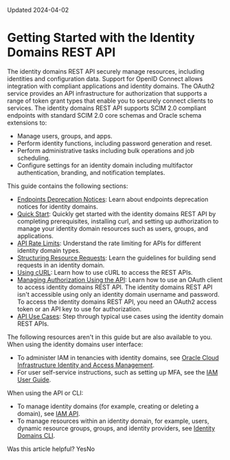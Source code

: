 Updated 2024-04-02
# Getting Started with the Identity Domains REST API
The identity domains REST API securely manage resources, including identities and configuration data. Support for OpenID Connect allows integration with compliant applications and identity domains. The OAuth2 service provides an API infrastructure for authorization that supports a range of token grant types that enable you to securely connect clients to services.
The identity domains REST API supports SCIM 2.0 compliant endpoints with standard SCIM 2.0 core schemas and Oracle schema extensions to:
  * Manage users, groups, and apps.
  * Perform identity functions, including password generation and reset.
  * Perform administrative tasks including bulk operations and job scheduling.
  * Configure settings for an identity domain including multifactor authentication, branding, and notification templates.


This guide contains the following sections: 
  * [Endpoints Deprecation Notices](https://docs.oracle.com/en-us/iaas/Content/Identity/api-getstarted/DeprecatedEndpoints.htm "Read the endpoint deprecation notices for identity domains in IAM."): Learn about endpoints deprecation notices for identity domains.
  * [Quick Start](https://docs.oracle.com/en-us/iaas/Content/Identity/api-getstarted/QuickStart.htm "Quickly get started with the identity domains REST API by completing prerequisites, installing curl, and setting up authorization to manage your identity domain resources such as users, groups, and applications."): Quickly get started with the identity domains REST API by completing prerequisites, installing curl, and setting up authorization to manage your identity domain resources such as users, groups, and applications. 
  * [API Rate Limits](https://docs.oracle.com/en-us/iaas/Content/Identity/sku/api-rate-limiting.htm "Understand the rate limiting for APIs for different identity domain types."): Understand the rate limiting for APIs for different identity domain types.
  * [Structuring Resource Requests](https://docs.oracle.com/en-us/iaas/Content/Identity/api-getstarted/RequestResponse.htm#RequestResponse "Learn the guidelines for building send requests in an identity domain."): Learn the guidelines for building send requests in an identity domain.
  * [Using cURL](https://docs.oracle.com/en-us/iaas/Content/Identity/api-getstarted/UsecURL.htm "cURL is an open source, command line tool for transferring data with URL syntax, supporting various protocols including HTTP and HTTPS. The examples within this document use cURL to demonstrate how to access the identity domains REST API."): Learn how to use cURL to access the REST APIs.
  * [Managing Authorization Using the API](https://docs.oracle.com/en-us/iaas/Content/Identity/api-getstarted/api-managing-authorization.htm "The identity domains REST API supports both token-based authorization and OCI request signatures. For security reasons, the identity domains REST API isn't accessible using only the username and password that you use to sign in to the identity domain. To access the identity domains REST API, you need an OAuth2 access token or an API key to use for authorization."): Learn how to use an OAuth client to access identity domains REST API. The identity domains REST API isn't accessible using only an identity domain username and password. To access the identity domains REST API, you need an OAuth2 access token or an API key to use for authorization.
  * [API Use Cases](https://docs.oracle.com/en-us/iaas/Content/Identity/api-getstarted/api-use-cases.htm "Step through typical use cases using the IAM identity domain REST APIs."): Step through typical use cases using the identity domain REST APIs.


The following resources aren't in this guide but are also available to you. 
When using the identity domains user interface:
  * To administer IAM in tenancies with identity domains, see [Oracle Cloud Infrastructure Identity and Access Management](https://docs.oracle.com/en-us/iaas/Content/Identity/home.htm "Identity and Access Management \(IAM\) uses identity domains to provide identity and access management features such as authentication, single sign-on \(SSO\), and identity lifecycle management for Oracle Cloud as well as for Oracle and non-Oracle applications, whether SaaS, cloud hosted, or on premises.").
  * For user self-service instructions, such as setting up MFA, see the [IAM User Guide](https://docs.oracle.com/en-us/iaas/Content/Identity/using/aboutidentitydomains.htm "Your administrator gives you access to an identity domain. You use an identity domain to configure profile and security settings, manage 2-step verification for your account, generate bypass codes and to use the Oracle Mobile Authenticator \(OMA\) app.").


When using the API or CLI:
  * To manage identity domains (for example, creating or deleting a domain), see [IAM API](https://docs.oracle.com/iaas/api/#/en/identity/).
  * To manage resources within an identity domain, for example, users, dynamic resource groups, groups, and identity providers, see [Identity Domains CLI](https://docs.oracle.com/iaas/tools/oci-cli/latest/oci_cli_docs/cmdref/identity-domains.html).


Was this article helpful?
YesNo

